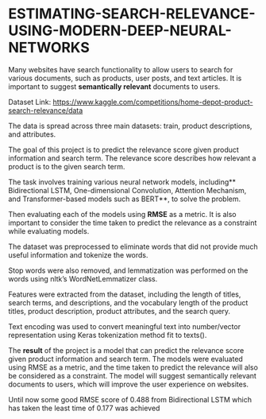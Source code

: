 # ESTIMATING-SEARCH-RELEVANCE-USING-MODERN-DEEP-NEURAL-NETWORKS

Many websites have search functionality to allow users to search for various documents, such as products, user posts, and text articles. It is important to suggest **semantically relevant** documents to users. 

Dataset Link: https://www.kaggle.com/competitions/home-depot-product-search-relevance/data

The data is spread across three main datasets: train, product descriptions, and attributes.

The goal of this project is to predict the relevance score given product information and search term. The relevance score describes how relevant a product is to the given search term. 

The task involves training various neural network models, including** Bidirectional LSTM, One-dimensional Convolution, Attention Mechanism, and Transformer-based models such as BERT**, to solve the problem. 

Then evaluating each of the models using **RMSE** as a metric. It is also important to consider the time taken to predict the relevance as a constraint while evaluating models.

The dataset was preprocessed to eliminate words that did not provide much useful information and tokenize the words. 

Stop words were also removed, and lemmatization was performed on the words using nltk’s WordNetLemmatizer class. 

Features were extracted from the dataset, including the length of titles, search terms, and descriptions, and the vocabulary length of the product titles, product description, product attributes, and the search query. 

Text encoding was used to convert meaningful text into number/vector representation using Keras tokenization method fit to texts().

The **result** of the project is a model that can predict the relevance score given product information and search term. The models were evaluated using RMSE as a metric, and the time taken to predict the relevance will also be considered as a constraint. The model will suggest semantically relevant documents to users, which will improve the user experience on websites.

Until now some good RMSE score of 0.488 from Bidirectional LSTM which has taken the least time of 0.177 was achieved
